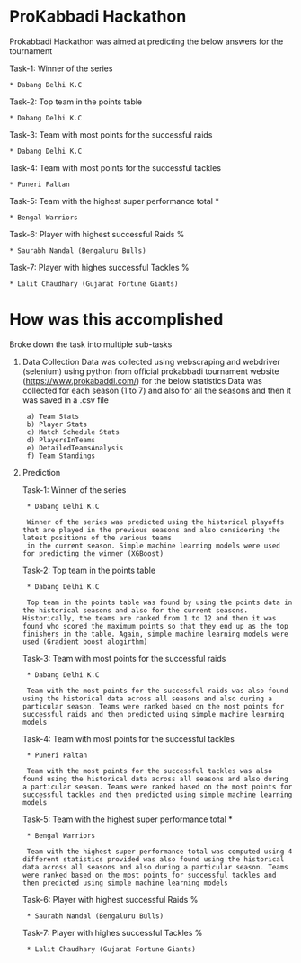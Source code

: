 # ProKabbadi Hackathon

Prokabbadi Hackathon was aimed at predicting the below answers for the tournament

Task-1: Winner of the series 

	* Dabang Delhi K.C  

Task-2: Top team in the points table 
	
	* Dabang Delhi K.C 

Task-3: Team with most points for the successful raids 
	
	* Dabang Delhi K.C 

Task-4: Team with most points for the successful tackles 

	* Puneri Paltan 

Task-5: Team with the highest super performance total * 
	 
	* Bengal Warriors 

Task-6: Player with highest successful Raids %  
	
	* Saurabh Nandal (Bengaluru Bulls)

Task-7: Player with highes successful Tackles %

	* Lalit Chaudhary (Gujarat Fortune Giants)
	
# How was this accomplished

Broke down the task into multiple sub-tasks

1) Data Collection
	Data was collected using webscraping and webdriver (selenium) using python from official prokabbadi tournament website (https://www.prokabaddi.com/) for the below statistics
	Data was collected for each season (1 to 7) and also for all the seasons and then it was saved in a .csv file
	
		a) Team Stats
		b) Player Stats
		c) Match Schedule Stats
		d) PlayersInTeams
		e) DetailedTeamsAnalysis
		f) Team Standings
		
2) Prediction

	Task-1: Winner of the series 

		* Dabang Delhi K.C  
		
		Winner of the series was predicted using the historical playoffs that are played in the previous seasons and also considering the latest positions of the various teams
		in the current season. Simple machine learning models were used for predicting the winner (XGBoost)

	Task-2: Top team in the points table 
		
		* Dabang Delhi K.C 
		
		Top team in the points table was found by using the points data in the historical seasons and also for the current seasons. Historically, the teams are ranked from 1 to 12 and then it was found who scored the maximum points so that they end up as the top finishers in the table. Again, simple machine learning models were used (Gradient boost alogirthm)

	Task-3: Team with most points for the successful raids 
		
		* Dabang Delhi K.C 
		
		Team with the most points for the successful raids was also found using the historical data across all seasons and also during a particular season. Teams were ranked based on the most points for successful raids and then predicted using simple machine learning models

	Task-4: Team with most points for the successful tackles 

		* Puneri Paltan 
		
		Team with the most points for the successful tackles was also found using the historical data across all seasons and also during a particular season. Teams were ranked based on the most points for successful tackles and then predicted using simple machine learning models

	Task-5: Team with the highest super performance total * 
		 
		* Bengal Warriors 
		
		Team with the highest super performance total was computed using 4 different statistics provided was also found using the historical data across all seasons and also during a particular season. Teams were ranked based on the most points for successful tackles and then predicted using simple machine learning models

	Task-6: Player with highest successful Raids %  
		
		* Saurabh Nandal (Bengaluru Bulls)

	Task-7: Player with highes successful Tackles %

		* Lalit Chaudhary (Gujarat Fortune Giants)



	